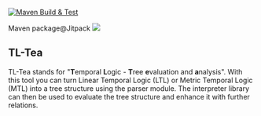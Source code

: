 
[![Maven Build & Test](https://github.com/Cambio-Project/TL-Tea/actions/workflows/maven-build_and_test.yml/badge.svg?branch=main)](https://github.com/Cambio-Project/TL-Tea/actions/workflows/maven-build_and_test.yml)

Maven package@Jitpack  [![](https://jitpack.io/v/Cambio-Project/TL-Tea.svg)](https://jitpack.io/#Cambio-Project/TL-Tea)

## TL-Tea

TL-Tea stands for "**T**emporal **L**ogic - **T**ree **e**valuation and **a**nalysis". With this tool you can turn
Linear Temporal Logic (LTL) or Metric Temporal Logic (MTL) into a tree structure using the parser module. The
interpreter library can then be used to evaluate the tree structure and enhance it with further relations.

